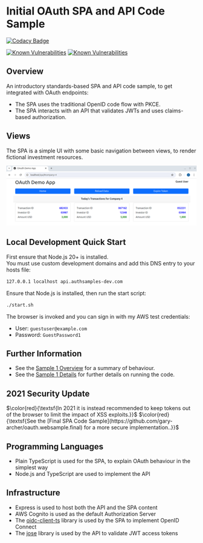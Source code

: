 # Initial OAuth SPA and API Code Sample

[![Codacy Badge](https://api.codacy.com/project/badge/Grade/607b9a2478bc4e0abbeaacde442e580f)](https://app.codacy.com/gh/gary-archer/oauth.websample1?utm_source=github.com&utm_medium=referral&utm_content=gary-archer/oauth.websample1&utm_campaign=Badge_Grade)

[![Known Vulnerabilities](https://snyk.io/test/github/gary-archer/oauth.websample1/badge.svg?targetFile=spa/package.json)](https://snyk.io/test/github/gary-archer/oauth.websample1?targetFile=spa/package.json)
[![Known Vulnerabilities](https://snyk.io/test/github/gary-archer/oauth.websample1/badge.svg?targetFile=api/package.json)](https://snyk.io/test/github/gary-archer/oauth.websample1?targetFile=api/package.json)

## Overview

An introductory standards-based SPA and API code sample, to get integrated with OAuth endpoints:

- The SPA uses the traditional OpenID code flow with PKCE.
- The SPA interacts with an API that validates JWTs and uses claims-based authorization.

## Views

The SPA is a simple UI with some basic navigation between views, to render fictional investment resources.

![SPA Views](./images/views.png)

## Local Development Quick Start

First ensure that Node.js 20+ is installed.\
You must use custom development domains and add this DNS entry to your hosts file:

```bash
127.0.0.1 localhost api.authsamples-dev.com
```

Ensure that Node.js is installed, then run the start script:

```bash
./start.sh
```

The browser is invoked and you can sign in with my AWS test credentials:

- User: `guestuser@example.com`
- Password: `GuestPassword1`

## Further Information

* See the [Sample 1 Overview](https://apisandclients.com/posts/basicspa-overview) for a summary of behaviour.
* See the [Sample 1 Details](https://apisandclients.com/posts/basicspa-execution) for further details on running the code.

## 2021 Security Update

$\color{red}{\textsf{In 2021 it is instead recommended to keep tokens out of the browser to limit the impact of XSS exploits.}}$
$\color{red}{\textsf{See the [Final SPA Code Sample](https://github.com/gary-archer/oauth.websample.final) for a more secure implementation..}}$

## Programming Languages

* Plain TypeScript is used for the SPA, to explain OAuth behaviour in the simplest way
* Node.js and TypeScript are used to implement the API

## Infrastructure

* Express is used to host both the API and the SPA content
* AWS Cognito is used as the default Authorization Server
* The [oidc-client-ts](https://github.com/authts/oidc-client-ts) library is used by the SPA to implement OpenID Connect
* The [jose](https://github.com/panva/jose) library is used by the API to validate JWT access tokens
